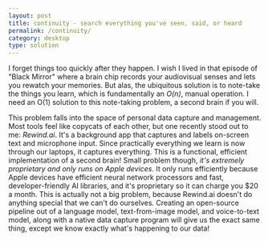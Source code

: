 ```yaml
---
layout: post
title: continuity - search everything you've seen, said, or heard
permalink: /continuity/
category: desktop
type: solution
---
```

I forget things too quickly after they happen. I wish I lived in that episode of "Black Mirror" where a brain chip records your audiovisual senses and lets you rewatch your memories. But alas, the ubiquitous solution is to note-take the things you learn, which is fundamentally an *O(n)*, manual operation. I need an O(1) solution to this note-taking problem, a second brain if you will.

This problem falls into the space of personal data capture and management. Most tools feel like copycats of each other, but one recently stood out to me: *Rewind.ai*. It's a background app that captures and labels on-screen text and microphone input. Since practically everything we learn is now through our laptops, it captures everything. This is a functional, efficient implementation of a second brain! 
Small problem though, *it's extremely proprietary and only runs on Apple devices*. It only runs efficiently because Apple devices have efficient neural network processors and fast, developer-friendly AI libraries, and it's proprietary so it can charge you $20 a month.
This is actually not a big problem, because Rewind.ai doesn't do anything special that we can't do ourselves. Creating an open-source pipeline out of a language model, text-from-image model, and voice-to-text model, along with a native data capture program will give us the exact same thing, except we know exactly what's happening to our data!
